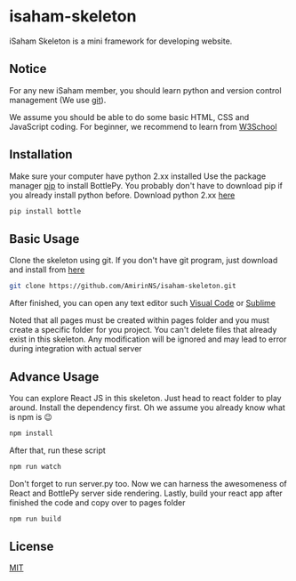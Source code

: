 # isaham-skeleton
iSaham Skeleton is a mini framework for developing website.

## Notice
For any new iSaham member, you should learn python and version control management (We use [git](https://git-scm.com)). 

We assume you should be able to do some basic HTML, CSS and JavaScript coding. For beginner, we recommend to learn from [W3School](https://www.w3schools.com)

## Installation

Make sure your computer have python 2.xx installed
Use the package manager [pip](https://pip.pypa.io/en/stable/) to install BottlePy. You probably don't have to download pip if you already install python before. Download python 2.xx [here](https://www.python.org/downloads/)

```bash
pip install bottle
```

## Basic Usage

Clone the skeleton using git. If you don't have git program, just download and install from [here](https://git-scm.com/downloads)

```bash
git clone https://github.com/AmirinNS/isaham-skeleton.git
```
After finished, you can open any text editor such [Visual Code](https://code.visualstudio.com) or [Sublime](https://www.sublimetext.com)

Noted that all pages must be created within pages folder and you must create a specific folder for you project. You can't delete files that already exist in this skeleton. Any modification will be ignored and may lead to error during integration with actual server

## Advance Usage

You can explore React JS in this skeleton. Just head to react folder to play around. Install the dependency first. Oh we assume you already know what is npm is 😉

```bash
npm install
```

After that, run these script

```bash
npm run watch
```
Don't forget to run server.py too. Now we can harness the awesomeness of React and BottlePy server side rendering.
Lastly, build your react app after finished the code and copy over to pages folder

```bash
npm run build
```

## License
[MIT](https://choosealicense.com/licenses/mit/)
